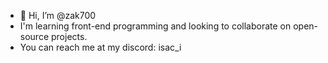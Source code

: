 - 👋 Hi, I’m @zak700
- I'm learning front-end programming and looking to collaborate on open-source projects.
- You can reach me at my discord: isac_i
<!---
zak700/zak700 is a ✨ special ✨ repository because its `README.md` (this file) appears on your GitHub profile.
You can click the Preview link to take a look at your changes.
--->

